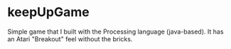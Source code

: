 # keepUpGame
Simple game that I built with the Processing language (java-based). It has an Atari "Breakout" feel without the bricks.
